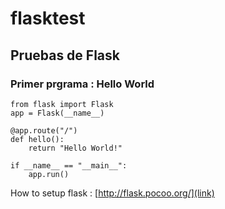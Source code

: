 # flasktest
## Pruebas de Flask
### Primer prgrama : Hello World

```
from flask import Flask
app = Flask(__name__)

@app.route("/")
def hello():
    return "Hello World!"

if __name__ == "__main__":
    app.run()
```

How to setup flask : [http://flask.pocoo.org/](link)
